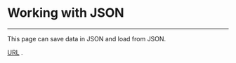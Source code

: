 # Working with JSON
---
This page can save data in JSON and load from JSON.

[URL](https://andrei1994rus.github.io/json-site/) .